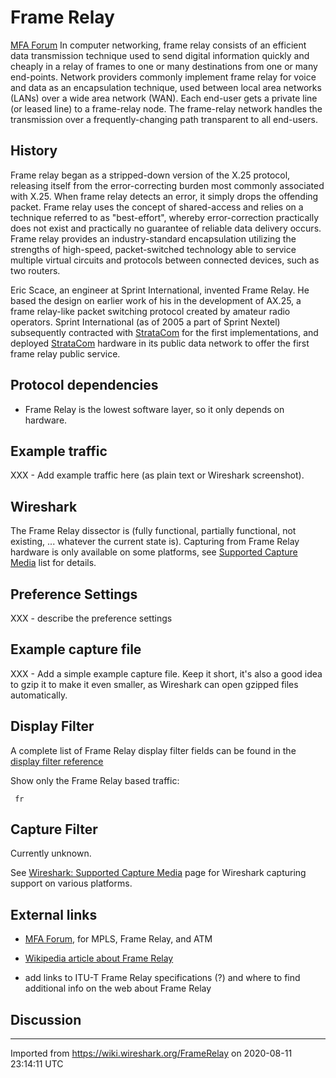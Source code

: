 # Frame Relay

[MFA Forum](http://www.mfaforum.com/) In computer networking, frame relay consists of an efficient data transmission technique used to send digital information quickly and cheaply in a relay of frames to one or many destinations from one or many end-points. Network providers commonly implement frame relay for voice and data as an encapsulation technique, used between local area networks (LANs) over a wide area network (WAN). Each end-user gets a private line (or leased line) to a frame-relay node. The frame-relay network handles the transmission over a frequently-changing path transparent to all end-users.

## History

Frame relay began as a stripped-down version of the X.25 protocol, releasing itself from the error-correcting burden most commonly associated with X.25. When frame relay detects an error, it simply drops the offending packet. Frame relay uses the concept of shared-access and relies on a technique referred to as "best-effort", whereby error-correction practically does not exist and practically no guarantee of reliable data delivery occurs. Frame relay provides an industry-standard encapsulation utilizing the strengths of high-speed, packet-switched technology able to service multiple virtual circuits and protocols between connected devices, such as two routers.

Eric Scace, an engineer at Sprint International, invented Frame Relay. He based the design on earlier work of his in the development of AX.25, a frame relay-like packet switching protocol created by amateur radio operators. Sprint International (as of 2005 a part of Sprint Nextel) subsequently contracted with [StrataCom](/StrataCom) for the first implementations, and deployed [StrataCom](/StrataCom) hardware in its public data network to offer the first frame relay public service.

## Protocol dependencies

  - Frame Relay is the lowest software layer, so it only depends on hardware.

## Example traffic

XXX - Add example traffic here (as plain text or Wireshark screenshot).

## Wireshark

The Frame Relay dissector is (fully functional, partially functional, not existing, ... whatever the current state is). Capturing from Frame Relay hardware is only available on some platforms, see [Supported Capture Media](/CaptureSetup/NetworkMedia) list for details.

## Preference Settings

XXX - describe the preference settings

## Example capture file

XXX - Add a simple example capture file. Keep it short, it's also a good idea to gzip it to make it even smaller, as Wireshark can open gzipped files automatically.

## Display Filter

A complete list of Frame Relay display filter fields can be found in the [display filter reference](http://www.wireshark.org/docs/dfref/f/fr.html)

Show only the Frame Relay based traffic:

``` 
 fr 
```

## Capture Filter

Currently unknown.

See [Wireshark: Supported Capture Media](http://www.wireshark.org/media.html) page for Wireshark capturing support on various platforms.

## External links

  - [MFA Forum](http://www.mfaforum.com/), for MPLS, Frame Relay, and ATM

  - [Wikipedia article about Frame Relay](http://en.wikipedia.org/wiki/Frame_relay)

  - add links to ITU-T Frame Relay specifications (?) and where to find additional info on the web about Frame Relay

## Discussion

---

Imported from https://wiki.wireshark.org/FrameRelay on 2020-08-11 23:14:11 UTC
